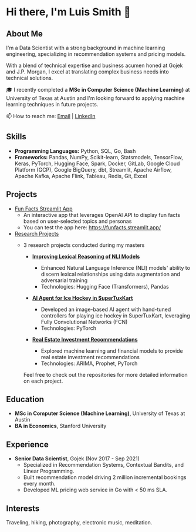 # Hi there, I'm Luis Smith 👋

## About Me
I'm a Data Scientist with a strong background in machine learning engineering, specializing in recommendation systems and pricing models. 

With a blend of technical expertise and business acumen honed at Gojek and J.P. Morgan, I excel at translating complex business needs into technical solutions.

🎓 I recently completed a **MSc in Computer Science (Machine Learning)** at University of Texas at Austin and I'm looking forward to applying machine learning techniques in future projects.

📫 How to reach me: [Email](mailto:smithla02@gmail.com) | [LinkedIn](https://www.linkedin.com/in/luis-a-smith/)

## Skills
- **Programming Languages:** Python, SQL, Go, Bash
- **Frameworks:** Pandas, NumPy, Scikit-learn, Statsmodels, TensorFlow, Keras, PyTorch, Hugging Face, Spark, Docker, GitLab, Google Cloud Platform (GCP), Google BigQuery, dbt, Streamlit, Apache Airflow, Apache Kafka, Apache Flink, Tableau, Redis, Git, Excel 

## Projects
- [Fun Facts Streamlit App](https://github.com/smithla02/fun_facts_app)
  - An interactive app that leverages OpenAI API to display fun facts based on user-selected topics and personas
  - You can test the app here: https://funfacts.streamlit.app/
- [Research Projects](https://github.com/smithla02/research-projects)
  - 3 research projects conducted during my masters
    - **[Improving Lexical Reasoning of NLI Models](https://github.com/smithla02/research-projects/blob/main/Improving%20Lexical%20Reasoning%20of%20Natural%20Language%20Models%20via%20Data%20Augmentation%20and%20Adversarial%20Training.pdf)**
      - Enhanced Natural Language Inference (NLI) models' ability to discern lexical relationships using data augmentation and adversarial training
      - Technologies: Hugging Face (Transformers), Pandas
  
    - **[AI Agent for Ice Hockey in SuperTuxKart](https://github.com/smithla02/research-projects/blob/main/An%20Image-Based%20Agent%20with%20a%20Hand-Tuned%20Controller%20for%20Ice%20Hockey%20Strategy%20in%20SuperTuxKart.pdf)**
      - Developed an image-based AI agent with hand-tuned controllers for playing ice hockey in SuperTuxKart, leveraging Fully Convolutional Networks (FCN)
      - Technologies: PyTorch
  
    - **[Real Estate Investment Recommendations](https://github.com/smithla02/research-projects/blob/main/Real%20Estate%20Investment%20Recommendations%20Using%20Machine%20Learning%20Techniques.pdf)**
      -   Explored machine learning and financial models to provide real estate investment recommendations
      -   Technologies: ARIMA, Prophet, PyTorch

    Feel free to check out the repositories for more detailed information on each project.

## Education
- **MSc in Computer Science (Machine Learning)**, University of Texas at Austin
- **BA in Economics**, Stanford University

## Experience
- **Senior Data Scientist**, Gojek (Nov 2017 - Sep 2021)
  - Specialized in Recommendation Systems, Contextual Bandits, and Linear Programming.
  - Built recommendation model driving 2 million incremental bookings every month.
  - Developed ML pricing web service in Go with < 50 ms SLA.

## Interests
Traveling, hiking, photography, electronic music, meditation.
